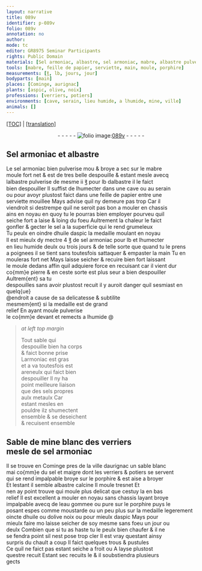 ```yaml
---
layout: narrative
title: 089v
identifier: p-089v
folio: 089v
annotation: no
author:
mode: tc
editor: GR8975 Seminar Participants
rights: Public Domain
materials: [Sel armoniac, albastre, sel armoniac, mabre, albastre pulverise, papier, sel, huile daspic, pierre, armoniac, areneulx, sels propres aulx metaulx, Sable de mine blanc des verriers, porphire, albastre calcine, eau gommee ou pure, moustarde, huile ou dolive noix ou pour mieulx daspic]
tools: [mabre, feille de papier, serviette, main, moule, porphire]
measurements: [℥, lb, jours, jour]
bodyparts: [main]
places: [Cominge, aurignac]
plants: [aspic, olive, noix]
professions: [verriers, potiers]
environments: [cave, serain, lieu humide, a lhumide, mine, ville]
animals: []
---
```


<p><a href="{{ site.baseurl }}/diplomatic/">[TOC]</a> | <a href="{{ site.baseurl }}/_texts/p-089v_tl.md/">[translation]</a></p><div class="folio" align="center">- - - - - <a href="http://gallica.bnf.fr/ark:/12148/btv1b10500001g/f184.image" target="_blank"><img src="https://cu-mkp.github.io/2017-workshop-edition/assets/photo-icon.png" alt="folio image: " style="display:inline-block; margin-bottom:-3px;"/>089v</a> - - - - - </div>  
  

## <span class="m">Sel armoniac</span> et <span class="m">albastre</span>

 
Le <span class="m">sel armoniac</span> bien pulverise <span class="del">mou</span> & broye a sec sur le <span class="tl"><span class="m">mabre</span></span><br/> moule fort net & est de tres belle despouille & estant mesle avecq<br/> l<span class="m">albastre pulverise</span> de mesme ii <span class="ms">℥</span> pour <span class="ms">lb</span> d<span class="m">albastre</span> il le faict<br/> bien despouiller Il suffist de lhumecter dans une <span class="env">cave</span> ou au <span class="env">serain</span><br/> ou pour avoyr plustost faict dans une <span class="tl">feille de <span class="m">papier</span></span> entre une<br/> <span class="tl">serviette</span> mouillee Mays advise quil ny demeure pas trop Car il<br/> viendroit si destrempe quil ne seroit pas bon a mouler en chassis<br/> ains en noyau en quoy tu le pourras bien employer pourveu quil<br/> seiche fort a laise & loing du foeu Aultrement la chaleur le faict<br/> gonfler & gecter le <span class="m">sel</span> a la superficie qui le rend grumeleux<br/> Tu peulx <span class="del">en</span> oindre d<span class="m">huile d<span class="pa">aspic</span></span> la medaille moulant en noyau<br/> Il est mieulx dy mectre 4 <span class="ms">℥</span> de <span class="m">sel armoniac</span> pour <span class="ms">lb</span> et lhumecter<br/> en <span class="env">lieu humide</span> deulx ou trois <span class="ms"><span class="tmp">jours</span></span> & de telle sorte que quand tu le prens<br/> a poignees il se tient sans toutesfois sattaquer & empaster la <span class="tl"><span class="bp">main</span></span> Tu en<br/> mouleras fort net Mays laisse seicher & recuire bien fort laissant<br/> le <span class="tl">moule</span> dedans affin quil adquiere force en recuisant car il vient dur<br/> co{mm}e <span class="m">pierre</span> & en ceste sorte est plus seur a bien despouiller Aultrem{ent} sa tu<br/> despouilles sans avoir plustost recuit il y auroit danger quil sesmiast en quelq{ue}<br/> @endroit a cause de sa delicatesse & subtilite<br/> mesmem{ent} si la medaille est de grand<br/> relief En ayant moule pulverise<br/> le co{mm}e devant et remects <span class="env">a lhumide</span> @
 
> *at left top margin*
> 
> 
>   Tout sable qui<br/> despouille bien ha corps<br/> & faict bonne prise<br/> L<span class="m">armoniac</span> est gras<br/> et <span class="del">a va</span> toutesfois est<br/> <span class="m">areneulx</span> qui faict bien<br/> despouiller Il ny ha<br/> point meilleure liaison<br/> que des <span class="m">sels propres<br/> aulx metaulx</span> Car<br/> estant mesles en<br/> pouldre ilz shumectent<br/> ensemble & se deseichent<br/> & recuisent ensemble
 
 
  

## <span class="m">Sable de <span class="env">mine</span> blanc des <span class="pro">verriers</span></span><br/> mesle de <span class="m">sel armoniac</span>

 
Il se trouve en <span class="pl">Cominge</span> pres de la <span class="env">ville</span> d<span class="pl">aurignac</span> un sable blanc<br/> <span class="del">mai</span> co{mm}e du <span class="m">sel</span> et maigre dont les <span class="pro">verriers</span> & <span class="pro">potiers</span> se servent<br/> qui se rend impalpable broye sur le <span class="tl"><span class="m">porphire</span></span> & est aise a broyer<br/> Et lestant il semble <span class="m">albastre calcine</span> Il moule tresnet Et<br/> nen ay point trouve qui moule plus delicat que cestuy la en bas<br/> relief Il est excellent a mouler en noyau sans chassis layant broye<br/> impalpable avecq de l<span class="m">eau gommee ou pure</span> sur le <span class="tl"><span class="m">porphire</span></span> puys le<br/> posant espes comme <span class="m">moustarde</span> ou un peu plus sur la medaille legerement<br/> oincte d<span class="m">huile ou d<span class="pa">olive</span> <span class="pa">noix</span> ou pour mieulx d<span class="pa">aspic</span></span> Mays pour<br/> mieulx faire <span class="del">mo</span> laisse seicher de soy mesme sans foeu un <span class="ms"><span class="tmp">jour</span></span> ou<br/> deulx Combien que si tu as haste tu le peulx bien chaufer & il ne<br/> se fendra point sil nest pose trop cler Il est vray questant ainsy<br/> surpris du chault a coup Il faict quelques trous & pustules<br/> Ce quil ne faict pas estant seiche a froit ou A layse plustost<br/> questre recuit Estant sec recuits le & il soubstiendra plusieurs<br/> gects
 
